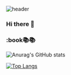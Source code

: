 ![header](https://capsule-render.vercel.app/api?type=waving&color=auto&height=300&section=header&text=welcome&fontSize=90)

### Hi there 👋

<!--
**Seo-de/Seo-de** is a ✨ _special_ ✨ repository because its `README.md` (this file) appears on your GitHub profile.

Here are some ideas to get you started:

- 🔭 I’m currently working on ...
- 🌱 I’m currently learning ...
- 👯 I’m looking to collaborate on ...
- 🤔 I’m looking for help with ...
- 💬 Ask me about ...
- 📫 How to reach me: ...
- 😄 Pronouns: ...
- ⚡ Fun fact: ...
-->

### :book📚📚


![Anurag's GitHub stats](https://github-readme-stats.vercel.app/api?username=Seo-de&show_icons=true&theme=solarized-light)

[![Top Langs](https://github-readme-stats.vercel.app/api/top-langs/?username=Seo-de)](https://github.com/Seo-de/github-readme-stats)

